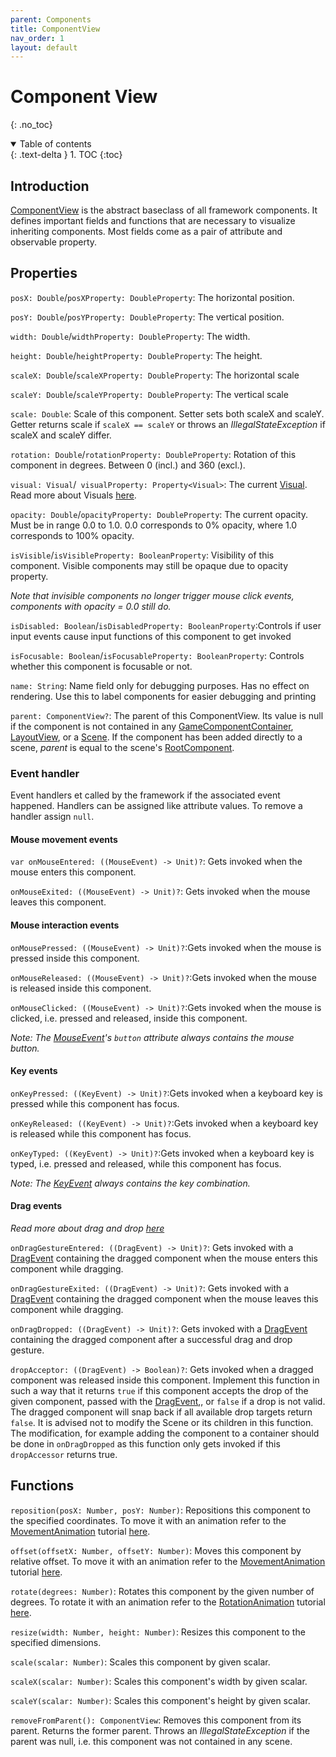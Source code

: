 ```yaml
---
parent: Components
title: ComponentView
nav_order: 1
layout: default
---
```


[ComponentViewDoc]: https://tudo-aqua.github.io/bgw/kotlin-docs/bgw-core/tools.aqua.bgw.components/-component-view/index.html
[GameComponentContainerDoc]: https://tudo-aqua.github.io/bgw/kotlin-docs/bgw-core/tools.aqua.bgw.components.container/-game-component-container/index.html
[LayoutViewDoc]: https://tudo-aqua.github.io/bgw/kotlin-docs/bgw-core/tools.aqua.bgw.components.layoutviews/-layout-view/index.html
[SceneDoc]: https://tudo-aqua.github.io/bgw/kotlin-docs/bgw-core/tools.aqua.bgw.core/-scene/index.html
[RootComponentDoc]: https://tudo-aqua.github.io/bgw/kotlin-docs/bgw-core/tools.aqua.bgw.components/-root-component/index.html
[VisualKDoc]: https://tudo-aqua.github.io/bgw/kotlin-docs/bgw-core/tools.aqua.bgw.visual/-visual/index.html
[MouseEventDoc]: https://tudo-aqua.github.io/bgw/kotlin-docs/bgw-core/tools.aqua.bgw.event/-mouse-event/index.html
[KeyEventDoc]: https://tudo-aqua.github.io/bgw/kotlin-docs/bgw-core/tools.aqua.bgw.event/-key-event/index.html
[DragEventDoc]: https://tudo-aqua.github.io/bgw/kotlin-docs/bgw-core/tools.aqua.bgw.event/-drag-event/index.html

[MovementAnimationKDoc]: https://tudo-aqua.github.io/bgw/kotlin-docs/bgw-core/tools.aqua.bgw.animation/-movement-animation/index.html
[RotationAnimationKDoc]: https://tudo-aqua.github.io/bgw/kotlin-docs/bgw-core/tools.aqua.bgw.animation/-rotation-animation/index.html

[VisualDoc]: https://tudo-aqua.github.io/bgw/concepts/visual/visual.html
[DragDropDoc]: https://tudo-aqua.github.io/bgw/concepts/drag-and-drop/DragAndDropExample.html
[AnimationDocs]: https://tudo-aqua.github.io/bgw/concepts/animations/Animations.html

# Component View

{: .no_toc}
<details open markdown="block">
  <summary>
    Table of contents
  </summary>
  {: .text-delta }
1. TOC
{:toc}
</details>

## Introduction
[ComponentView][ComponentViewDoc] is the abstract baseclass of all framework components. 
It defines important fields and functions that are necessary to visualize inheriting components.
Most fields come as a pair of attribute and observable property.

## Properties
``posX: Double``/``posXProperty: DoubleProperty``: The horizontal position.

``posY: Double``/``posYProperty: DoubleProperty``: The vertical position.
	
``width: Double``/``widthProperty: DoubleProperty``: The width.

``height: Double``/``heightProperty: DoubleProperty``: The height.
	
``scaleX: Double``/``scaleXProperty: DoubleProperty``: The horizontal scale

``scaleY: Double``/``scaleYProperty: DoubleProperty``: The vertical scale

``scale: Double``:  Scale of this component. Setter sets both scaleX and scaleY.
Getter returns scale if ``scaleX == scaleY`` or throws an *IllegalStateException* if scaleX and scaleY differ.

``rotation: Double``/``rotationProperty: DoubleProperty``: Rotation of this component in degrees. 
Between 0 (incl.) and 360 (excl.).

``visual: Visual``/`` visualProperty: Property<Visual>``: The current [Visual][VisualKDoc]. Read more about Visuals 
[here][VisualDoc].

``opacity: Double``/``opacityProperty: DoubleProperty``: The current opacity. 
Must be in range 0.0 to 1.0. 
0.0 corresponds to 0% opacity, where 1.0 corresponds to 100% opacity.

``isVisible``/``isVisibleProperty: BooleanProperty``: Visibility of this component. 
Visible components may still be opaque due to opacity property.

*Note that invisible components no longer trigger mouse click events, components with opacity = 0.0 still do.*
	
``isDisabled: Boolean``/``isDisabledProperty: BooleanProperty``:Controls if user input events cause input functions of 
this component to get invoked

``isFocusable: Boolean``/``isFocusableProperty: BooleanProperty``: Controls whether this component is focusable or not.

``name: String``:
Name field only for debugging purposes.
Has no effect on rendering.
Use this to label components for easier debugging and printing

``parent: ComponentView?``:
The parent of this ComponentView.
Its value is null if the component is not contained in any [GameComponentContainer][GameComponentContainerDoc],
[LayoutView][LayoutViewDoc], or a [Scene][SceneDoc].
If the component has been added directly to a scene, *parent* is equal to the scene's [RootComponent][RootComponentDoc].

### Event handler
Event handlers et called by the framework if the associated event happened.
Handlers can be assigned like attribute values.
To remove a handler assign ``null``.
	
#### Mouse movement events
``var onMouseEntered: ((MouseEvent) -> Unit)?``: Gets invoked when the mouse enters this component.
	
``onMouseExited: ((MouseEvent) -> Unit)?``: Gets invoked when the mouse leaves this component.

#### Mouse interaction events 
``onMousePressed: ((MouseEvent) -> Unit)?``:Gets invoked when the mouse is pressed inside this component.

``onMouseReleased: ((MouseEvent) -> Unit)?``:Gets invoked when the mouse is released inside this component.

``onMouseClicked: ((MouseEvent) -> Unit)?``:Gets invoked when the mouse is clicked, i.e. pressed and released, inside
this component.

*Note: The [MouseEvent][MouseEventDoc]'s ``button`` attribute always contains the mouse button.*

#### Key events
``onKeyPressed: ((KeyEvent) -> Unit)?``:Gets invoked when a keyboard key is pressed while this component has focus.

``onKeyReleased: ((KeyEvent) -> Unit)?``:Gets invoked when a keyboard key is released while this component has focus.

``onKeyTyped: ((KeyEvent) -> Unit)?``:Gets invoked when a keyboard key is typed, i.e. pressed and released, while this 
component has focus.

*Note: The [KeyEvent][KeyEventDoc] always contains the key combination.*
	
#### Drag events
*Read more about drag and drop [here][DragDropDoc]*
	
``onDragGestureEntered: ((DragEvent) -> Unit)?``: Gets invoked with a [DragEvent][DragEventDoc] containing the dragged 
component when the mouse enters this component while dragging.

``onDragGestureExited: ((DragEvent) -> Unit)?``:  Gets invoked with a [DragEvent][DragEventDoc] containing the dragged
component when the mouse leaves this component while dragging.

``onDragDropped: ((DragEvent) -> Unit)?``:  Gets invoked with a [DragEvent][DragEventDoc] containing the dragged 
component after a successful drag and drop gesture.

``dropAcceptor: ((DragEvent) -> Boolean)?``: Gets invoked when a dragged component was released inside this component.
Implement this function in such a way that it returns `true` if this component accepts the drop of the given component, 
passed with the [DragEvent][DragEventDoc],, or `false` if a drop is not valid. The dragged component will snap back if 
all available drop targets return `false`.
It is advised not to modify the Scene or its children in this function. The modification, for example adding the 
component to a container should be done in ``onDragDropped`` as this function only gets invoked if this ``dropAccessor``
returns true.


## Functions

``reposition(posX: Number, posY: Number)``: Repositions this component to the specified coordinates. 
To move it with an animation refer to the [MovementAnimation][MovementAnimationKDoc] tutorial [here][AnimationDocs].
	
``offset(offsetX: Number, offsetY: Number)``: Moves this component by relative offset. 
To move it with an animation refer to the [MovementAnimation][MovementAnimationKDoc] tutorial [here][AnimationDocs].

``rotate(degrees: Number)``: Rotates this component by the given number of degrees.
To rotate it with an animation refer to the [RotationAnimation][RotationAnimationKDoc] tutorial [here][AnimationDocs].

``resize(width: Number, height: Number)``: Resizes this component to the specified dimensions.

``scale(scalar: Number)``: Scales this component by given scalar.

``scaleX(scalar: Number)``: Scales this component's width by given scalar.

``scaleY(scalar: Number)``: Scales this component's height by given scalar.

``removeFromParent(): ComponentView``: Removes this component from its parent.
Returns the former parent. Throws an *IllegalStateException* if the parent was null, i.e. this component was not 
contained in any scene.